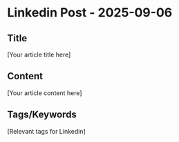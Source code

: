 # Linkedin Post - 2025-09-06

## Title
[Your article title here]

## Content
[Your article content here]

## Tags/Keywords
[Relevant tags for Linkedin]
